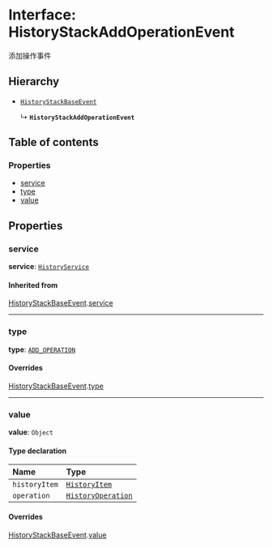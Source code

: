 # Interface: HistoryStackAddOperationEvent

添加操作事件

## Hierarchy

* [`HistoryStackBaseEvent`](/auto-docs/free-layout-editor/interfaces/HistoryStackBaseEvent.md)

  ↳ **`HistoryStackAddOperationEvent`**

## Table of contents

### Properties

* [service](/auto-docs/free-layout-editor/interfaces/HistoryStackAddOperationEvent.md#service)
* [type](/auto-docs/free-layout-editor/interfaces/HistoryStackAddOperationEvent.md#type)
* [value](/auto-docs/free-layout-editor/interfaces/HistoryStackAddOperationEvent.md#value)

## Properties

### service

**service**: [`HistoryService`](/auto-docs/free-layout-editor/classes/HistoryService.md)

#### Inherited from

[HistoryStackBaseEvent](/auto-docs/free-layout-editor/interfaces/HistoryStackBaseEvent.md).[service](/auto-docs/free-layout-editor/interfaces/HistoryStackBaseEvent.md#service)

***

### type

**type**: [`ADD_OPERATION`](/auto-docs/free-layout-editor/enums/HistoryStackChangeType.md#add_operation)

#### Overrides

[HistoryStackBaseEvent](/auto-docs/free-layout-editor/interfaces/HistoryStackBaseEvent.md).[type](/auto-docs/free-layout-editor/interfaces/HistoryStackBaseEvent.md#type)

***

### value

**value**: `Object`

#### Type declaration

| Name | Type |
| :------ | :------ |
| `historyItem` | [`HistoryItem`](/auto-docs/free-layout-editor/interfaces/HistoryItem.md) |
| `operation` | [`HistoryOperation`](/auto-docs/free-layout-editor/interfaces/HistoryOperation.md) |

#### Overrides

[HistoryStackBaseEvent](/auto-docs/free-layout-editor/interfaces/HistoryStackBaseEvent.md).[value](/auto-docs/free-layout-editor/interfaces/HistoryStackBaseEvent.md#value)
